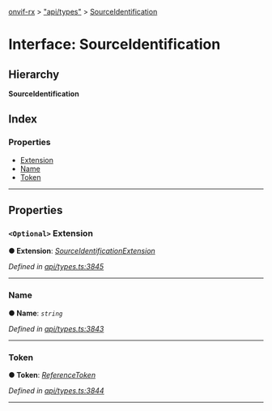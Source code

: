 [onvif-rx](../README.md) > ["api/types"](../modules/_api_types_.md) > [SourceIdentification](../interfaces/_api_types_.sourceidentification.md)

# Interface: SourceIdentification

## Hierarchy

**SourceIdentification**

## Index

### Properties

* [Extension](_api_types_.sourceidentification.md#extension)
* [Name](_api_types_.sourceidentification.md#name)
* [Token](_api_types_.sourceidentification.md#token)

---

## Properties

<a id="extension"></a>

### `<Optional>` Extension

**● Extension**: *[SourceIdentificationExtension](_api_types_.sourceidentificationextension.md)*

*Defined in [api/types.ts:3845](https://github.com/patrickmichalina/onvif-rx/blob/3ab1739/src/api/types.ts#L3845)*

___
<a id="name"></a>

###  Name

**● Name**: *`string`*

*Defined in [api/types.ts:3843](https://github.com/patrickmichalina/onvif-rx/blob/3ab1739/src/api/types.ts#L3843)*

___
<a id="token"></a>

###  Token

**● Token**: *[ReferenceToken](../modules/_api_types_.md#referencetoken)*

*Defined in [api/types.ts:3844](https://github.com/patrickmichalina/onvif-rx/blob/3ab1739/src/api/types.ts#L3844)*

___

